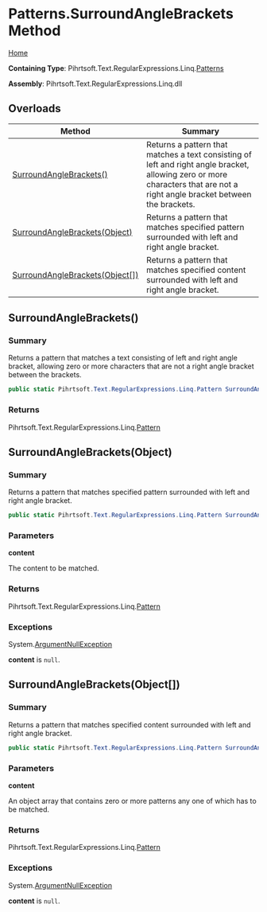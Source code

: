 # Patterns\.SurroundAngleBrackets Method

[Home](../../../../../../README.md)

**Containing Type**: Pihrtsoft\.Text\.RegularExpressions\.Linq\.[Patterns](../README.md)

**Assembly**: Pihrtsoft\.Text\.RegularExpressions\.Linq\.dll

## Overloads

| Method | Summary |
| ------ | ------- |
| [SurroundAngleBrackets()](#Pihrtsoft_Text_RegularExpressions_Linq_Patterns_SurroundAngleBrackets) | Returns a pattern that matches a text consisting of left and right angle bracket, allowing zero or more characters that are not a right angle bracket between the brackets\. |
| [SurroundAngleBrackets(Object)](#Pihrtsoft_Text_RegularExpressions_Linq_Patterns_SurroundAngleBrackets_System_Object_) | Returns a pattern that matches specified pattern surrounded with left and right angle bracket\. |
| [SurroundAngleBrackets(Object\[\])](#Pihrtsoft_Text_RegularExpressions_Linq_Patterns_SurroundAngleBrackets_System_Object___) | Returns a pattern that matches specified content surrounded with left and right angle bracket\. |

## SurroundAngleBrackets\(\) <a name="Pihrtsoft_Text_RegularExpressions_Linq_Patterns_SurroundAngleBrackets"></a>

### Summary

Returns a pattern that matches a text consisting of left and right angle bracket, allowing zero or more characters that are not a right angle bracket between the brackets\.

```csharp
public static Pihrtsoft.Text.RegularExpressions.Linq.Pattern SurroundAngleBrackets()
```

### Returns

Pihrtsoft\.Text\.RegularExpressions\.Linq\.[Pattern](../../Pattern/README.md)

## SurroundAngleBrackets\(Object\) <a name="Pihrtsoft_Text_RegularExpressions_Linq_Patterns_SurroundAngleBrackets_System_Object_"></a>

### Summary

Returns a pattern that matches specified pattern surrounded with left and right angle bracket\.

```csharp
public static Pihrtsoft.Text.RegularExpressions.Linq.Pattern SurroundAngleBrackets(object content)
```

### Parameters

**content**

The content to be matched\.

### Returns

Pihrtsoft\.Text\.RegularExpressions\.Linq\.[Pattern](../../Pattern/README.md)

### Exceptions

System\.[ArgumentNullException](https://docs.microsoft.com/en-us/dotnet/api/system.argumentnullexception)

**content** is `null`\.

## SurroundAngleBrackets\(Object\[\]\) <a name="Pihrtsoft_Text_RegularExpressions_Linq_Patterns_SurroundAngleBrackets_System_Object___"></a>

### Summary

Returns a pattern that matches specified content surrounded with left and right angle bracket\.

```csharp
public static Pihrtsoft.Text.RegularExpressions.Linq.Pattern SurroundAngleBrackets(params object[] content)
```

### Parameters

**content**

An object array that contains zero or more patterns any one of which has to be matched\.

### Returns

Pihrtsoft\.Text\.RegularExpressions\.Linq\.[Pattern](../../Pattern/README.md)

### Exceptions

System\.[ArgumentNullException](https://docs.microsoft.com/en-us/dotnet/api/system.argumentnullexception)

**content** is `null`\.


